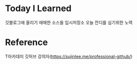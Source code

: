 # Today I Learned
깃블로그에 올리기 애매한 소스들 
임시저장소 
오늘 잔디를 심기위한 노력


# Reference
T아카데미 깃허브 강의자(https://sujinlee.me/professional-github/)


